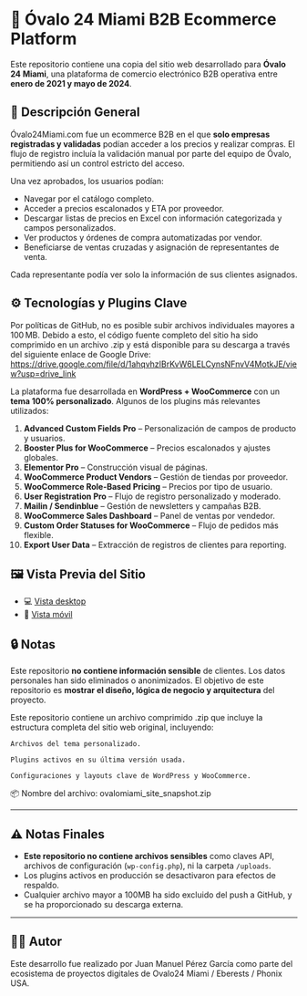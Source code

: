# 🛒 Óvalo 24 Miami B2B Ecommerce Platform

Este repositorio contiene una copia del sitio web desarrollado para **Óvalo 24 Miami**, una plataforma de comercio electrónico B2B operativa entre **enero de 2021 y mayo de 2024**.

## 📌 Descripción General

Óvalo24Miami.com fue un ecommerce B2B en el que **solo empresas registradas y validadas** podían acceder a los precios y realizar compras. El flujo de registro incluía la validación manual por parte del equipo de Óvalo, permitiendo así un control estricto del acceso.

Una vez aprobados, los usuarios podían:

- Navegar por el catálogo completo.
- Acceder a precios escalonados y ETA por proveedor.
- Descargar listas de precios en Excel con información categorizada y campos personalizados.
- Ver productos y órdenes de compra automatizadas por vendor.
- Beneficiarse de ventas cruzadas y asignación de representantes de venta.

Cada representante podía ver solo la información de sus clientes asignados.

## ⚙️ Tecnologías y Plugins Clave

Por políticas de GitHub, no es posible subir archivos individuales mayores a 100 MB. Debido a esto, el código fuente completo del sitio ha sido comprimido en un archivo .zip y está disponible para su descarga a través del siguiente enlace de Google Drive: https://drive.google.com/file/d/1ahqvhzIBrKvW6LELCynsNFnvV4MotkJE/view?usp=drive_link

La plataforma fue desarrollada en **WordPress + WooCommerce** con un **tema 100% personalizado**. Algunos de los plugins más relevantes utilizados:

1. **Advanced Custom Fields Pro** – Personalización de campos de producto y usuarios.
2. **Booster Plus for WooCommerce** – Precios escalonados y ajustes globales.
3. **Elementor Pro** – Construcción visual de páginas.
4. **WooCommerce Product Vendors** – Gestión de tiendas por proveedor.
5. **WooCommerce Role-Based Pricing** – Precios por tipo de usuario.
6. **User Registration Pro** – Flujo de registro personalizado y moderado.
7. **Mailin / Sendinblue** – Gestión de newsletters y campañas B2B.
8. **WooCommerce Sales Dashboard** – Panel de ventas por vendedor.
9. **Custom Order Statuses for WooCommerce** – Flujo de pedidos más flexible.
10. **Export User Data** – Extracción de registros de clientes para reporting.

## 🖼️ Vista Previa del Sitio

- 💻 [Vista desktop](https://drive.google.com/file/d/11L4EW31Q_EBdHTdLYJ2ehFupiVks2Lf7/view?usp=drive_link)
- 📱 [Vista móvil](https://drive.google.com/file/d/1lKz7pzSDCT17PHClca_MG-bqbCwaUVUx/view?usp=drive_link)

## 🔒 Notas

Este repositorio **no contiene información sensible** de clientes. Los datos personales han sido eliminados o anonimizados. El objetivo de este repositorio es **mostrar el diseño, lógica de negocio y arquitectura** del proyecto.

Este repositorio contiene un archivo comprimido .zip que incluye la estructura completa del sitio web original, incluyendo:

    Archivos del tema personalizado.

    Plugins activos en su última versión usada.

    Configuraciones y layouts clave de WordPress y WooCommerce.

📦 Nombre del archivo: ovalomiami_site_snapshot.zip

---

## ⚠️ Notas Finales

- **Este repositorio no contiene archivos sensibles** como claves API, archivos de configuración (`wp-config.php`), ni la carpeta `/uploads`.
- Los plugins activos en producción se desactivaron para efectos de respaldo.
- Cualquier archivo mayor a 100MB ha sido excluido del push a GitHub, y se ha proporcionado su descarga externa.

---

## 👨‍💻 Autor

Este desarrollo fue realizado por Juan Manuel Pérez García como parte del ecosistema de proyectos digitales de Ovalo24 Miami / Eberests / Phonix USA.


